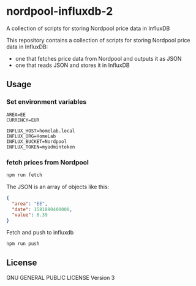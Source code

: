 # nordpool-influxdb-2

A collection of scripts for storing Nordpool price data in InfluxDB

This repository contains a collection of scripts for storing Nordpool price data in InfluxDB:

* one that fetches price data from Nordpool and outputs it as JSON
* one that reads JSON and stores it in InfluxDB

## Usage

### Set environment variables
```
AREA=EE
CURRENCY=EUR

INFLUX_HOST=homelab.local
INFLUX_ORG=HomeLab
INFLUX_BUCKET=Nordpool
INFLUX_TOKEN=myadmintoken
```

### fetch prices from Nordpool

```bash
npm run fetch
```

The JSON is an array of objects like this:

```json
{
  "area": "EE",
  "date": 1581890400000,
  "value": 8.39
}
```

Fetch and push to influxdb

```bash
npm run push
```

## License

GNU GENERAL PUBLIC LICENSE Version 3
